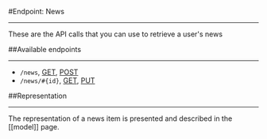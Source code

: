 #Endpoint: News
***

These are the API calls that you can use to retrieve a user's news

##Available endpoints
***
* `/news`, [GET](#GETnews), [POST](#POSTnews)
* `/news/#{id}`, [GET](#GETnewsId), [PUT](#PUTnewsId)

##Representation
***

The representation of a news item is presented and described in the [[model]] page.